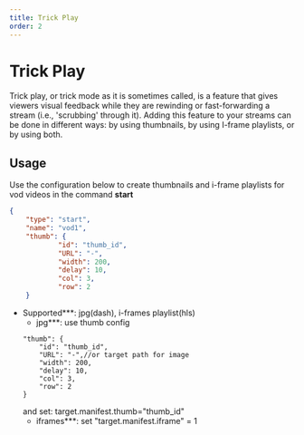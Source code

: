 ```yaml
---
title: Trick Play
order: 2
---
```


# Trick Play

Trick play, or trick mode as it is sometimes called, is a feature that gives viewers visual feedback while they are rewinding or fast-forwarding a stream (i.e., 'scrubbing' through it). Adding this feature to your streams can be done in different ways: by using thumbnails, by using I-frame playlists, or by using both.

## Usage

Use the configuration below to create thumbnails and i-frame playlists for vod videos in the command **start**

```json
{
    "type": "start",
    "name": "vod1",
    "thumb": {
            "id": "thumb_id",
            "URL": "-",
            "width": 200,
            "delay": 10,
            "col": 3,
            "row": 2
    }
```

- Supported\*\*\*: jpg(dash), i-frames playlist(hls)
    - jpg\*\*\*: use thumb config
    ```
    "thumb": {
        "id": "thumb_id",
        "URL": "-",//or target path for image
        "width": 200,
        "delay": 10,
        "col": 3,
        "row": 2
    }
    ```
    and set: target.manifest.thumb="thumb_id"
    - iframes\*\*\*: set "target.manifest.iframe" = 1